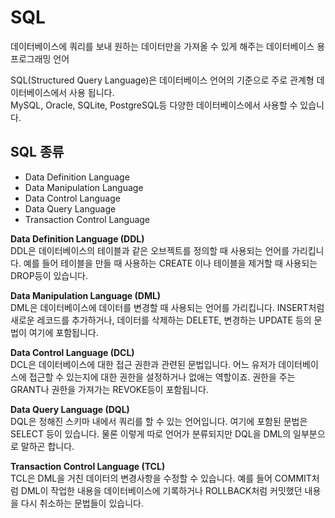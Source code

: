 # SQL

데이터베이스에 쿼리를 보내 원하는 데이터만을 가져올 수 있게 해주는 데이터베이스 용 프로그래밍 언어  

SQL(Structured Query Language)은 데이터베이스 언어의 기준으로 주로 관계형 데이터베이스에서 사용 됩니다.  
MySQL, Oracle, SQLite, PostgreSQL등 다양한 데이터베이스에서 사용할 수 있습니다.  

## SQL 종류  

- Data Definition Language
- Data Manipulation Language
- Data Control Language
- Data Query Language
- Transaction Control Language

**Data Definition Language (DDL)**  
DDL은 데이터베이스의 테이블과 같은 오브젝트를 정의할 때 사용되는 언어를 가리킵니다. 예를 들어 테이블을 만들 때 사용하는 CREATE 이나 테이블을 제거할 때 사용되는 DROP등이 있습니다.

**Data Manipulation Language (DML)**  
DML은 데이터베이스에 데이터를 변경할 때 사용되는 언어를 가리킵니다. INSERT처럼 새로운 레코드를 추가하거나, 데이터를 삭제하는 DELETE, 변경하는 UPDATE 등의 문법이 여기에 포함됩니다.

**Data Control Language (DCL)**  
DCL은 데이터베이스에 대한 접근 권한과 관련된 문법입니다. 어느 유저가 데이터베이스에 접근할 수 있는지에 대한 권한을 설정하거나 없애는 역할이죠. 권한을 주는 GRANT나 권한을 가져가는 REVOKE등이 포함됩니다.

**Data Query Language (DQL)**  
DQL은 정해진 스키마 내에서 쿼리를 할 수 있는 언어입니다. 여기에 포함된 문법은 SELECT 등이 있습니다. 물론 이렇게 따로 언어가 분류되지만 DQL을 DML의 일부분으로 말하곤 합니다.

**Transaction Control Language (TCL)**  
TCL은 DML을 거친 데이터의 변경사항을 수정할 수 있습니다. 예를 들어 COMMIT처럼 DML이 작업한 내용을 데이터베이스에 기록하거나 ROLLBACK처럼 커밋했던 내용을 다시 취소하는 문법들이 있습니다.  
